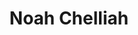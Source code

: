---
avatar: /images/people/kernellinux.jpg
avatar_small: /images/people/kernellinux_small.jpg
bio: In 2009 Noah gave up on traditional IT models and started Altispeed Technologies.
  Since 2009 Altispeed has leveraged open source technologies to provide creative
  cost saving solutions without sacrificing quality. As a former host of the Linux
  Action Show Noah couldn't let his passion wind down with the show so teamed up with
  Jupiter Broadcasting to bring you Ask Noah!
homepage: https://asknoahshow.com/
instagram: null
linkedin: null
title: Noah Chelliah
twitter: https://twitter.com/kernellinux
type: guest
username: kernellinux
youtube: null
---